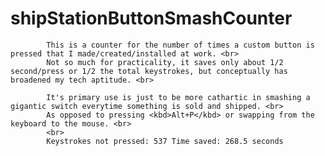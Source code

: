 # shipStationButtonSmashCounter<br>
            This is a counter for the number of times a custom button is pressed that I made/created/installed at work. <br>
            Not so much for practicality, it saves only about 1/2 second/press or 1/2 the total keystrokes, but conceptually has broadened my tech aptitude. <br>

            It's primary use is just to be more cathartic in smashing a gigantic switch everytime something is sold and shipped. <br>
            As opposed to pressing <kbd>Alt+P</kbd> or swapping from the keyboard to the mouse. <br>
            <br>
            Keystrokes not pressed: 537 Time saved: 268.5 seconds